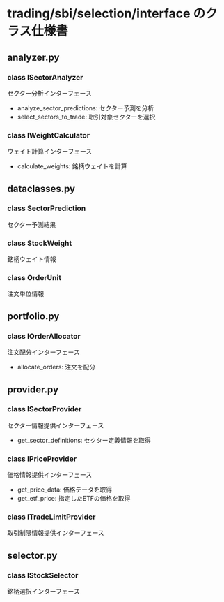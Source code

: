 # trading/sbi/selection/interface のクラス仕様書

## analyzer.py

### class ISectorAnalyzer
セクター分析インターフェース
- analyze_sector_predictions: セクター予測を分析
- select_sectors_to_trade: 取引対象セクターを選択

### class IWeightCalculator
ウェイト計算インターフェース
- calculate_weights: 銘柄ウェイトを計算

## dataclasses.py

### class SectorPrediction
セクター予測結果

### class StockWeight
銘柄ウェイト情報

### class OrderUnit
注文単位情報

## portfolio.py

### class IOrderAllocator
注文配分インターフェース
- allocate_orders: 注文を配分

## provider.py

### class ISectorProvider
セクター情報提供インターフェース
- get_sector_definitions: セクター定義情報を取得

### class IPriceProvider
価格情報提供インターフェース
- get_price_data: 価格データを取得
- get_etf_price: 指定したETFの価格を取得

### class ITradeLimitProvider
取引制限情報提供インターフェース

## selector.py

### class IStockSelector
銘柄選択インターフェース

